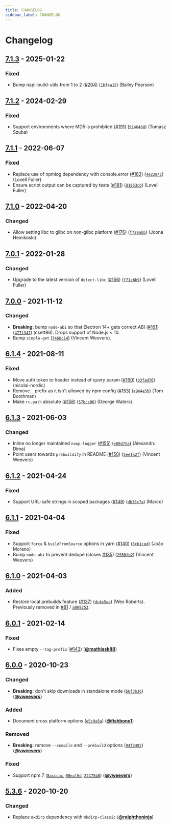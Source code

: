 ```yaml
---
title: CHANGELOG
sidebar_label: CHANGELOG
---
```

# Changelog

## [7.1.3] - 2025-01-22

### Fixed

- Bump napi-build-utils from 1 to 2 ([#204](https://github.com/prebuild/prebuild-install/issues/204)) ([`1bf4a15`](https://github.com/prebuild/prebuild-install/commit/1bf4a15)) (Bailey Pearson)

## [7.1.2] - 2024-02-29

### Fixed

- Support environments where MD5 is prohibited ([#191](https://github.com/prebuild/prebuild-install/issues/191)) ([`9140468`](https://github.com/prebuild/prebuild-install/commit/9140468)) (Tomasz Szuba)

## [7.1.1] - 2022-06-07

### Fixed

- Replace use of npmlog dependency with console.error ([#182](https://github.com/prebuild/prebuild-install/issues/182)) ([`4e2284c`](https://github.com/prebuild/prebuild-install/commit/4e2284c)) (Lovell Fuller)
- Ensure script output can be captured by tests ([#181](https://github.com/prebuild/prebuild-install/issues/181)) ([`d1853cb`](https://github.com/prebuild/prebuild-install/commit/d1853cb)) (Lovell Fuller)

## [7.1.0] - 2022-04-20

### Changed

- Allow setting libc to glibc on non-glibc platform ([#176](https://github.com/prebuild/prebuild-install/issues/176)) ([`f729abb`](https://github.com/prebuild/prebuild-install/commit/f729abb)) (Joona Heinikoski)

## [7.0.1] - 2022-01-28

### Changed

- Upgrade to the latest version of `detect-libc` ([#166](https://github.com/prebuild/prebuild-install/issues/166)) ([`f71c6b9`](https://github.com/prebuild/prebuild-install/commit/f71c6b9)) (Lovell Fuller)

## [7.0.0] - 2021-11-12

### Changed

- **Breaking:** bump `node-abi` so that Electron 14+ gets correct ABI ([#161](https://github.com/prebuild/prebuild-install/issues/161)) ([`477f347`](https://github.com/prebuild/prebuild-install/commit/477f347)) (csett86). Drops support of Node.js < 10.
- Bump `simple-get` ([`7468c14`](https://github.com/prebuild/prebuild-install/commit/7468c14)) (Vincent Weevers).

## [6.1.4] - 2021-08-11

### Fixed

- Move auth token to header instead of query param ([#160](https://github.com/prebuild/prebuild-install/issues/160)) ([`b3fad76`](https://github.com/prebuild/prebuild-install/commit/b3fad76)) (nicolai-nordic)
- Remove `_` prefix as it isn't allowed by npm config ([#153](https://github.com/prebuild/prebuild-install/issues/153)) ([`a964e5b`](https://github.com/prebuild/prebuild-install/commit/a964e5b)) (Tom Boothman)
- Make `rc.path` absolute ([#158](https://github.com/prebuild/prebuild-install/issues/158)) ([`57bcc06`](https://github.com/prebuild/prebuild-install/commit/57bcc06)) (George Waters).

## [6.1.3] - 2021-06-03

### Changed

- Inline no longer maintained `noop-logger` ([#155](https://github.com/prebuild/prebuild-install/issues/155)) ([`e08d75a`](https://github.com/prebuild/prebuild-install/commit/e08d75a)) (Alexandru Dima)
- Point users towards `prebuildify` in README ([#150](https://github.com/prebuild/prebuild-install/issues/150)) ([`5ee1a2f`](https://github.com/prebuild/prebuild-install/commit/5ee1a2f)) (Vincent Weevers)

## [6.1.2] - 2021-04-24

### Fixed

- Support URL-safe strings in scoped packages ([#148](https://github.com/prebuild/prebuild-install/issues/148)) ([`db36c7a`](https://github.com/prebuild/prebuild-install/commit/db36c7a)) (Marco)

## [6.1.1] - 2021-04-04

### Fixed

- Support `force` & `buildFromSource` options in yarn ([#140](https://github.com/prebuild/prebuild-install/issues/140)) ([`8cb1ced`](https://github.com/prebuild/prebuild-install/commit/8cb1ced)) (João Moreno)
- Bump `node-abi` to prevent dedupe (closes [#135](https://github.com/prebuild/prebuild-install/issues/135)) ([`2950fb2`](https://github.com/prebuild/prebuild-install/commit/2950fb2)) (Vincent Weevers)

## [6.1.0] - 2021-04-03

### Added

- Restore local prebuilds feature ([#137](https://github.com/prebuild/prebuild-install/issues/137)) ([`dc4e5ea`](https://github.com/prebuild/prebuild-install/commit/dc4e5ea)) (Wes Roberts). Previously removed in [#81](https://github.com/prebuild/prebuild-install/issues/81) / [`a069253`](https://github.com/prebuild/prebuild-install/commit/a06925378d38ca821bfa93aa4c1fdedc253b2420).

## [6.0.1] - 2021-02-14

### Fixed

- Fixes empty `--tag-prefix` ([#143](https://github.com/prebuild/prebuild-install/issues/143)) ([**@mathiask88**](https://github.com/mathiask88))

## [6.0.0] - 2020-10-23

### Changed

- **Breaking:** don't skip downloads in standalone mode ([`b6f3b36`](https://github.com/prebuild/prebuild-install/commit/b6f3b36)) ([**@vweevers**](https://github.com/vweevers))

### Added

- Document cross platform options ([`e5c9a5a`](https://github.com/prebuild/prebuild-install/commit/e5c9a5a)) ([**@fishbone1**](https://github.com/fishbone1))

### Removed

- **Breaking:** remove `--compile` and `--prebuild` options ([`94f2492`](https://github.com/prebuild/prebuild-install/commit/94f2492)) ([**@vweevers**](https://github.com/vweevers))

### Fixed

- Support npm 7 ([`8acccac`](https://github.com/prebuild/prebuild-install/commit/8acccac), [`08eaf6d`](https://github.com/prebuild/prebuild-install/commit/08eaf6d), [`22175b8`](https://github.com/prebuild/prebuild-install/commit/22175b8)) ([**@vweevers**](https://github.com/vweevers))

## [5.3.6] - 2020-10-20

### Changed

- Replace `mkdirp` dependency with `mkdirp-classic` ([**@ralphtheninja**](https://github.com/ralphtheninja))

[7.1.3]: https://github.com/prebuild/prebuild-install/releases/tag/v7.1.3

[7.1.2]: https://github.com/prebuild/prebuild-install/releases/tag/v7.1.2

[7.1.1]: https://github.com/prebuild/prebuild-install/releases/tag/v7.1.1

[7.1.0]: https://github.com/prebuild/prebuild-install/releases/tag/v7.1.0

[7.0.1]: https://github.com/prebuild/prebuild-install/releases/tag/v7.0.1

[7.0.0]: https://github.com/prebuild/prebuild-install/releases/tag/v7.0.0

[6.1.4]: https://github.com/prebuild/prebuild-install/releases/tag/v6.1.4

[6.1.3]: https://github.com/prebuild/prebuild-install/releases/tag/v6.1.3

[6.1.2]: https://github.com/prebuild/prebuild-install/releases/tag/v6.1.2

[6.1.1]: https://github.com/prebuild/prebuild-install/releases/tag/v6.1.1

[6.1.0]: https://github.com/prebuild/prebuild-install/releases/tag/v6.1.0

[6.0.1]: https://github.com/prebuild/prebuild-install/releases/tag/v6.0.1

[6.0.0]: https://github.com/prebuild/prebuild-install/releases/tag/v6.0.0

[5.3.6]: https://github.com/prebuild/prebuild-install/releases/tag/v5.3.6

